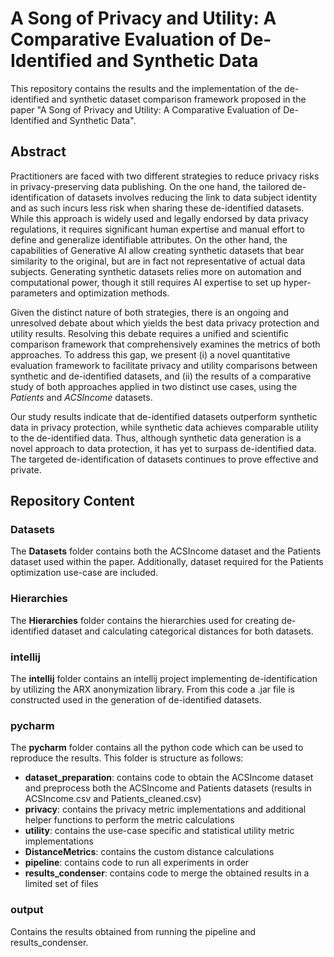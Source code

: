 # A Song of Privacy and Utility: A Comparative Evaluation of De-Identified and Synthetic Data
This repository contains the results and the implementation of the de-identified and synthetic dataset comparison framework proposed in the paper "A Song of Privacy and Utility: A Comparative Evaluation of De-Identified and Synthetic Data".

## Abstract
Practitioners are faced with two different strategies to reduce privacy risks in privacy-preserving data publishing. 
On the one hand, the tailored de-identification of datasets involves reducing the link to data subject identity and as such incurs less risk when sharing these de-identified datasets. 
While this approach is widely used and legally endorsed by data privacy regulations, it requires significant human expertise and manual effort to define and generalize identifiable attributes. 
On the other hand, the capabilities of Generative AI allow creating synthetic datasets that bear similarity to the original, but are in fact not representative of actual data subjects. 
Generating synthetic datasets relies more on automation and computational power, though it still requires AI expertise to set up hyper-parameters and optimization methods.

Given the distinct nature of both strategies, there is an ongoing and unresolved debate about which yields the best data privacy protection and utility results.
Resolving this debate requires a unified and scientific comparison framework that comprehensively examines the metrics of both approaches.
To address this gap, we present (i) a novel quantitative evaluation framework to facilitate privacy and utility comparisons between synthetic and de-identified datasets, and (ii) the results of a comparative study of both approaches applied in two distinct use cases, using the *Patients* and *ACSIncome* datasets. 

Our study results indicate that de-identified datasets outperform synthetic data in privacy protection, while synthetic data achieves comparable utility to the de-identified data. 
Thus, although synthetic data generation is a novel approach to data protection, it has yet to surpass de-identified data. 
The targeted de-identification of datasets continues to prove effective and private.

## Repository Content
### Datasets
The **Datasets** folder contains both the ACSIncome dataset and the Patients dataset used within the paper. Additionally, dataset required for the Patients optimization use-case are included.

### Hierarchies
The **Hierarchies** folder contains the hierarchies used for creating de-identified dataset and calculating categorical distances for both datasets.

### intellij
The **intellij** folder contains an intellij project implementing de-identification by utilizing the ARX anonymization library.
From this code a .jar file is constructed used in the generation of de-identified datasets.

### pycharm
The **pycharm** folder contains all the python code which can be used to reproduce the results. This folder is structure as follows:
*	**dataset_preparation**: contains code to obtain the ACSIncome dataset and preprocess both the ACSIncome and Patients datasets (results in ACSIncome.csv and Patients_cleaned.csv)
*	**privacy**: contains the privacy metric implementations and additional helper functions to perform the metric calculations
*	**utility**: contains the use-case specific and statistical utility metric implementations
*	**DistanceMetrics**: contains the custom distance calculations
*	**pipeline**: contains code to run all experiments in order
*	**results_condenser**: contains code to merge the obtained results in a limited set of files

### output
Contains the results obtained from running the pipeline and results_condenser.
